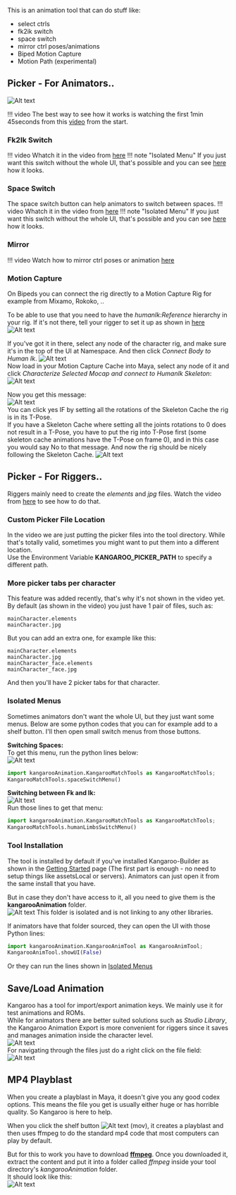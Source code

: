 
This is an animation tool that can do stuff like:

- select ctrls
- fk2ik switch
- space switch
- mirror ctrl poses/animations
- Biped Motion Capture
- Motion Path (experimental)

## Picker - For Animators..

![Alt text](images/picker.jpg)  

!!! video
    The best way to see how it works is watching the first 1min 45seconds from this [video](https://www.youtube.com/watch?v=5W2JQYoyohQ)
    from the start.


### Fk2Ik Switch
!!! video
    Whatch it in the video from [here](https://www.youtube.com/watch?v=5W2JQYoyohQ&t=1m14s)
!!! note "Isolated Menu"
    If you just want this switch without the whole UI, that's possible and you can see [here](#isolated-menus) how it looks.


### Space Switch
The space switch button can help animators to switch between spaces. 
!!! video
    Whatch it in the video from [here](https://www.youtube.com/watch?v=5W2JQYoyohQ&t=1m18s)
!!! note "Isolated Menu"
    If you just want this switch without the whole UI, that's possible and you can see [here](#isolated-menus) how it looks.



### Mirror 
!!! video
    Watch how to mirror ctrl poses or animation [here](https://www.youtube.com/watch?v=5W2JQYoyohQ&t=1m32s)


### Motion Capture
On Bipeds you can connect the rig directly to a Motion Capture Rig for example from Mixamo, Rokoko, ..  

To be able to use that you need to have the *humanIk:Reference* hierarchy in your rig. If it's not there,
tell your rigger to set it up as shown in [here](body/motionCapture.md)
![Alt text](images/humanIk_checkIfAttrIsThere.jpg)  

If you've got it in there, select any node of the character rig, and make sure it's in the top of the UI at Namespace.
And then click *Connect Body to Human Ik*.
![Alt text](images/humanIk_connectingTheCharacter.jpg)   
Now load in your Motion Capture Cache into Maya, select any node of it and click
*Characterize Selected Mocap and connect to HumanIk Skeleton*:  
![Alt text](images/humanIk_characterize.jpg)     

Now you get this message:  
![Alt text](images/humanIk_setRotationsToZero.jpg)  
You can click yes IF by setting all the rotations of the Skeleton Cache the rig is in its T-Pose.  
If you have a Skeleton Cache where setting all the joints rotations to 0 does not result in a T-Pose, you have to 
put the rig into T-Pose first (some skeleton cache animations have the T-Pose on frame 0), and in this case you would
say No to that message.
And now the rig should be nicely following the Skeleton Cache.
![Alt text](images/humanIk_worked.jpg)  



## Picker - For Riggers..
Riggers mainly need to create the *elements* and *jpg* files.
Watch the video from [here](https://www.youtube.com/watch?v=5W2JQYoyohQ&t=1m47s) to see how to do that.


### Custom Picker File Location
In the video we are just putting the picker files into the tool directory. While that's totally valid, sometimes you might
want to put them into a different location.  
Use the Environment Variable **KANGAROO_PICKER_PATH** to specify a different path.


### More picker tabs per character
This feature was added recently, that's why it's not shown in the video yet.  
By default (as shown in the video) you just have 1 pair of files, such as:  
```
mainCharacter.elements
mainCharacter.jpg
```
But you can add an extra one, for example like this:
```
mainCharacter.elements
mainCharacter.jpg
mainCharacter_face.elements
mainCharacter_face.jpg
```
And then you'll have 2 picker tabs for that character.



### Isolated Menus
Sometimes animators don't want the whole UI, but they just want some menus. Below are some python codes that you can 
for example add to a shelf button. I'll then open small switch menus from those buttons.

**Switching Spaces:**   
To get this menu, run the python lines below:  
![Alt text](images/spaceSwitchMenu.gif)
```python 
import kangarooAnimation.KangarooMatchTools as KangarooMatchTools; 
KangarooMatchTools.spaceSwitchMenu()
``` 

**Switching between Fk and Ik:**  
![Alt text](images/fk2ikswitchmenu.gif)  
Run those lines to get that menu:  
```python 
import kangarooAnimation.KangarooMatchTools as KangarooMatchTools; 
KangarooMatchTools.humanLimbsSwitchMenu()
```

### Tool Installation
The tool is installed by default if you've installed Kangaroo-Builder as shown in the [Getting Started](gettingStarted.md) page
(The first part is enough - no need to setup things like assetsLocal or servers).
Animators can just open it from the same install that you have.  

But in case they don't have access to it, all you need to give them is the **kangarooAnimation** folder.  
![Alt text](images/picker_folder.jpg)
This folder is isolated and is not linking to any other libraries.

If animators have that folder sourced, they can open the UI with those Python lines:
```python
import kangarooAnimation.KangarooAnimTool as KangarooAnimTool; 
KangarooAnimTool.showUI(False)
```
Or they can run the lines shown in [Isolated Menus](#isolated-menus) 



## Save/Load Animation
Kangaroo has a tool for import/export animation keys. We mainly use it for test animations and ROMs.  
While for animators there are better suited solutions such as *Studio Library*, the Kangaroo Animation Export
is more convenient for riggers since it saves and manages animation inside the character level.  
![Alt text](images/keys_importExport.jpg)   
For navigating through the files just do a right click on the file field:  
![Alt text](images/keys_filesMarkingMenu.gif)  



## MP4 Playblast
When you create a playblast in Maya, it doesn't give you any good codex options. This means the file you get is usually either
huge or has horrible quality. So Kangaroo is here to help.

When you click the shelf button ![Alt text](images/movShelfButton.jpg) (mov), it creates a playblast and then uses
ffmpeg to do the standard mp4 code that most computers can play by default.

But for this to work you have to download [**ffmpeg**](https://github.com/BtbN/FFmpeg-Builds/releases/download/latest/ffmpeg-master-latest-win64-gpl-shared.zip).
Once you downloaded it, extract the content and put it into a folder called *ffmpeg* inside your tool directory's *kangarooAnimation* folder.  
It should look like this:  
![Alt text](images/ffmpeg_installation.jpg)  

